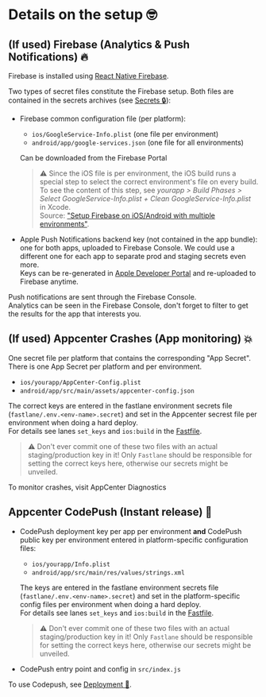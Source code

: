 # Details on the setup 🤓

## (If used) Firebase (Analytics & Push Notifications) 🔥

Firebase is installed using [React Native Firebase](https://rnfirebase.io/docs/v5.x.x/getting-started).

Two types of secret files constitute the Firebase setup. Both files are contained in the secrets archives (see [Secrets 🔒](./secrets.md)):

- Firebase common configuration file (per platform):

  - `ios/GoogleService-Info.plist` (one file per environment)
  - `android/app/google-services.json` (one file for all environments)

  Can be downloaded from the Firebase Portal

  > ⚠️ Since the iOS file is per environment, the iOS build runs a special step to select the correct environment's file on every build.  
  > To see the content of this step, see _yourapp > Build Phases > Select GoogleService-Info.plist + Clean GoogleService-Info.plist_ in Xcode.  
  > Source: ["Setup Firebase on iOS/Android with multiple environments"](https://github.com/bamlab/dev-standards/blob/master/react-native/setup/setup_firebase_multiple_envs.mo.md).

- Apple Push Notifications backend key (not contained in the app bundle):
  one for both apps, uploaded to Firebase Console. We could use a different one for each app to separate prod and staging secrets even more.  
  Keys can be re-generated in [Apple Developer Portal](https://developer.apple.com/account/ios/authkey/) and re-uploaded to Firebase anytime.

Push notifications are sent through the Firebase Console.  
Analytics can be seen in the Firebase Console, don't forget to filter to get the results for the app that interests you.

## (If used) Appcenter Crashes (App monitoring) 💥

One secret file per platform that contains the corresponding "App Secret". There is one App Secret per platform and per environment.

- `ios/yourapp/AppCenter-Config.plist`
- `android/app/src/main/assets/appcenter-config.json`

The correct keys are entered in the fastlane environment secrets file (`fastlane/.env.<env-name>.secret`) and set in the Appcenter secrest file per environment when doing a hard deploy.  
For details see lanes `set_keys` and `ios:build` in the [Fastfile](../fastlane/Fastfile).

> ⚠️ Don't ever commit one of these two files with an actual staging/production key in it! Only `Fastlane` should be responsible for setting the correct keys here, otherwise our secrets might be unveiled.

To monitor crashes, visit AppCenter Diagnostics

## Appcenter CodePush (Instant release) 🔫

- CodePush deployment key per app per environment **and** CodePush public key per environment entered in platform-specific configuration files:

  - `ios/yourapp/Info.plist`
  - `android/app/src/main/res/values/strings.xml`

  The keys are entered in the fastlane environment secrets file (`fastlane/.env.<env-name>.secret`) and set in the platform-specific config files per environment when doing a hard deploy.  
  For details see lanes `set_keys` and `ios:build` in the [Fastfile](../fastlane/Fastfile).

  > ⚠️ Don't ever commit one of these two files with an actual staging/production key in it! Only `Fastlane` should be responsible for setting the correct keys here, otherwise our secrets might be unveiled.

- CodePush entry point and config in `src/index.js`

To use Codepush, see [Deployment 🚀](./docs/deployment.md).
